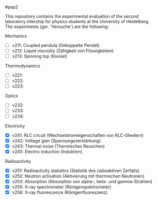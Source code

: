 #pap2

This repository contains the experimental evaluation of the second laboratory intership for physics students at the University of Heidelberg. The experiments (ger. 'Versuche') are the following:

Mechanics

- [ ] v211: Coupled pendula (Gekoppelte Pendel)
- [ ] v212: Liquid viscosity (Zähigkeit von Flüssigkeiten)
- [ ] v213: Spinning top (Kreisel)

Thermodynamics

- [ ] v221:
- [ ] v222:
- [ ] v223:

Optics

- [ ] v232:
- [ ] v233:
- [ ] v234:

Electricity

- [x] v241: RLC circuit (Wechselstromeigenschaften von RLC-Gliedern)
- [x] v242: Voltage gain (Spannungsverstärkung)
- [x] v243: Thermal noise (Thermisches Rauschen)
- [x] v245: Electric induction (Induktion)

Radioactivity

- [x] v251: Radioactivity statistics (Statistik des radioaktiven Zerfalls)
- [x] v252: Neutron activation (Aktivierung mit thermischen Neutronen)
- [x] v253: Absorption (Absorption von alpha-, beta- und gamma-Strahlen)
- [x] v255: X-ray spectrometer (Röntgenspektrometer)
- [x] v256: X-ray fluorescence (Röntgenfluoreszenz)
